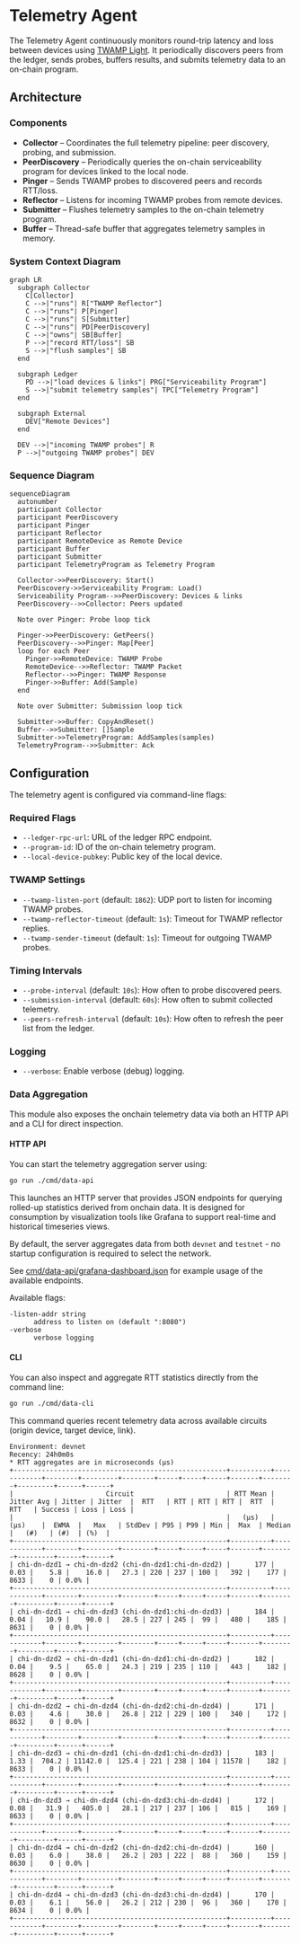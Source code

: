 # Telemetry Agent

The Telemetry Agent continuously monitors round-trip latency and loss between devices using [TWAMP Light](https://datatracker.ietf.org/doc/html/rfc5357). It periodically discovers peers from the ledger, sends probes, buffers results, and submits telemetry data to an on-chain program.

## Architecture

### Components

- **Collector** – Coordinates the full telemetry pipeline: peer discovery, probing, and submission.
- **PeerDiscovery** – Periodically queries the on-chain serviceability program for devices linked to the local node.
- **Pinger** – Sends TWAMP probes to discovered peers and records RTT/loss.
- **Reflector** – Listens for incoming TWAMP probes from remote devices.
- **Submitter** – Flushes telemetry samples to the on-chain telemetry program.
- **Buffer** – Thread-safe buffer that aggregates telemetry samples in memory.

### System Context Diagram

```mermaid
graph LR
  subgraph Collector
    C[Collector]
    C -->|"runs"| R["TWAMP Reflector"]
    C -->|"runs"| P[Pinger]
    C -->|"runs"| S[Submitter]
    C -->|"runs"| PD[PeerDiscovery]
    C -->|"owns"| SB[Buffer]
    P -->|"record RTT/loss"| SB
    S -->|"flush samples"| SB
  end

  subgraph Ledger
    PD -->|"load devices & links"| PRG["Serviceability Program"]
    S -->|"submit telemetry samples"| TPC["Telemetry Program"]
  end

  subgraph External
    DEV["Remote Devices"]
  end

  DEV -->|"incoming TWAMP probes"| R
  P -->|"outgoing TWAMP probes"| DEV
```

### Sequence Diagram

```mermaid
sequenceDiagram
  autonumber
  participant Collector
  participant PeerDiscovery
  participant Pinger
  participant Reflector
  participant RemoteDevice as Remote Device
  participant Buffer
  participant Submitter
  participant TelemetryProgram as Telemetry Program

  Collector->>PeerDiscovery: Start()
  PeerDiscovery->>Serviceability Program: Load()
  Serviceability Program-->>PeerDiscovery: Devices & links
  PeerDiscovery-->>Collector: Peers updated

  Note over Pinger: Probe loop tick

  Pinger->>PeerDiscovery: GetPeers()
  PeerDiscovery-->>Pinger: Map[Peer]
  loop for each Peer
    Pinger->>RemoteDevice: TWAMP Probe
    RemoteDevice-->>Reflector: TWAMP Packet
    Reflector-->>Pinger: TWAMP Response
    Pinger->>Buffer: Add(Sample)
  end

  Note over Submitter: Submission loop tick

  Submitter->>Buffer: CopyAndReset()
  Buffer-->>Submitter: []Sample
  Submitter->>TelemetryProgram: AddSamples(samples)
  TelemetryProgram-->>Submitter: Ack
```

## Configuration

The telemetry agent is configured via command-line flags:

### Required Flags

- `--ledger-rpc-url`: URL of the ledger RPC endpoint.
- `--program-id`: ID of the on-chain telemetry program.
- `--local-device-pubkey`: Public key of the local device.

### TWAMP Settings

- `--twamp-listen-port` (default: `1862`): UDP port to listen for incoming TWAMP probes.
- `--twamp-reflector-timeout` (default: `1s`): Timeout for TWAMP reflector replies.
- `--twamp-sender-timeout` (default: `1s`): Timeout for outgoing TWAMP probes.

### Timing Intervals

- `--probe-interval` (default: `10s`): How often to probe discovered peers.
- `--submission-interval` (default: `60s`): How often to submit collected telemetry.
- `--peers-refresh-interval` (default: `10s`): How often to refresh the peer list from the ledger.

### Logging

- `--verbose`: Enable verbose (debug) logging.

### Data Aggregation

This module also exposes the onchain telemetry data via both an HTTP API and a CLI for direct inspection.

#### HTTP API

You can start the telemetry aggregation server using:

```sh
go run ./cmd/data-api
```

This launches an HTTP server that provides JSON endpoints for querying rolled-up statistics derived from onchain data. It is designed for consumption by visualization tools like Grafana to support real-time and historical timeseries views.

By default, the server aggregates data from both `devnet` and `testnet` - no startup configuration is required to select the network.

See [cmd/data-api/grafana-dashboard.json](cmd/data-api/grafana-dashboard.json) for example usage of the available endpoints.

Available flags:

```
-listen-addr string
      address to listen on (default ":8080")
-verbose
      verbose logging
```

#### CLI

You can also inspect and aggregate RTT statistics directly from the command line:

```sh
go run ./cmd/data-cli
```

This command queries recent telemetry data across available circuits (origin device, target device, link).

```
Environment: devnet
Recency: 24h0m0s
* RTT aggregates are in microseconds (µs)
+-----------------------------------------------------+----------+------------+--------+---------+--------+-----+-----+-----+-------+--------+---------+------+------+
|                       Circuit                       | RTT Mean | Jitter Avg | Jitter | Jitter  |  RTT   | RTT | RTT | RTT |  RTT  |  RTT   | Success | Loss | Loss |
|                                                     |   (µs)   |    (µs)    |  EWMA  |   Max   | StdDev | P95 | P99 | Min |  Max  | Median |   (#)   | (#)  | (%)  |
+-----------------------------------------------------+----------+------------+--------+---------+--------+-----+-----+-----+-------+--------+---------+------+------+
| chi-dn-dzd1 → chi-dn-dzd2 (chi-dn-dzd1:chi-dn-dzd2) |      177 |       0.03 |    5.8 |    16.0 |   27.3 | 220 | 237 | 100 |   392 |    177 |    8633 |    0 | 0.0% |
+-----------------------------------------------------+----------+------------+--------+---------+--------+-----+-----+-----+-------+--------+---------+------+------+
| chi-dn-dzd1 → chi-dn-dzd3 (chi-dn-dzd1:chi-dn-dzd3) |      184 |       0.04 |   10.9 |    90.0 |   28.5 | 227 | 245 |  99 |   480 |    185 |    8631 |    0 | 0.0% |
+-----------------------------------------------------+----------+------------+--------+---------+--------+-----+-----+-----+-------+--------+---------+------+------+
| chi-dn-dzd2 → chi-dn-dzd1 (chi-dn-dzd1:chi-dn-dzd2) |      182 |       0.04 |    9.5 |    65.0 |   24.3 | 219 | 235 | 110 |   443 |    182 |    8628 |    0 | 0.0% |
+-----------------------------------------------------+----------+------------+--------+---------+--------+-----+-----+-----+-------+--------+---------+------+------+
| chi-dn-dzd2 → chi-dn-dzd4 (chi-dn-dzd2:chi-dn-dzd4) |      171 |       0.03 |    4.6 |    30.0 |   26.8 | 212 | 229 | 100 |   340 |    172 |    8632 |    0 | 0.0% |
+-----------------------------------------------------+----------+------------+--------+---------+--------+-----+-----+-----+-------+--------+---------+------+------+
| chi-dn-dzd3 → chi-dn-dzd1 (chi-dn-dzd1:chi-dn-dzd3) |      183 |       1.33 |  704.2 | 11142.0 |  125.4 | 221 | 238 | 104 | 11578 |    182 |    8633 |    0 | 0.0% |
+-----------------------------------------------------+----------+------------+--------+---------+--------+-----+-----+-----+-------+--------+---------+------+------+
| chi-dn-dzd3 → chi-dn-dzd4 (chi-dn-dzd3:chi-dn-dzd4) |      172 |       0.08 |   31.9 |   405.0 |   28.1 | 217 | 237 | 106 |   815 |    169 |    8633 |    0 | 0.0% |
+-----------------------------------------------------+----------+------------+--------+---------+--------+-----+-----+-----+-------+--------+---------+------+------+
| chi-dn-dzd4 → chi-dn-dzd2 (chi-dn-dzd2:chi-dn-dzd4) |      160 |       0.03 |    6.0 |    38.0 |   26.2 | 203 | 222 |  88 |   360 |    159 |    8630 |    0 | 0.0% |
+-----------------------------------------------------+----------+------------+--------+---------+--------+-----+-----+-----+-------+--------+---------+------+------+
| chi-dn-dzd4 → chi-dn-dzd3 (chi-dn-dzd3:chi-dn-dzd4) |      170 |       0.03 |    6.1 |    56.0 |   26.2 | 212 | 230 |  96 |   360 |    170 |    8634 |    0 | 0.0% |
+-----------------------------------------------------+----------+------------+--------+---------+--------+-----+-----+-----+-------+--------+---------+------+------+
```
